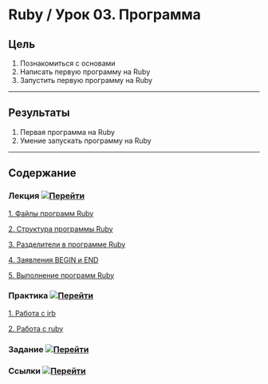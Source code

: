 # Ruby / Урок 03. Программа

## Цель

1. Познакомиться с основами 
2. Написать первую программу на Ruby
3. Запустить первую программу на Ruby

***

## Результаты 

1. Первая программа на Ruby
2. Умение запускать программу на Ruby

***

## Содержание

### Лекция [![Перейти](https://img.shields.io/badge/-%D0%9F%D0%B5%D1%80%D0%B5%D0%B9%D1%82%D0%B8-blue)](1.Лекция.md)
           
[1. Файлы программ Ruby](1.Лекция.md#1.-Файлы-программ-Ruby)

[2. Структура программы Ruby](1.Лекция.md#2.-Структура-программы-Ruby)

[3. Разделители в программе Ruby](1.Лекция.md#3.-Разделители-в-программе-Ruby)

[4. Заявления BEGIN и END](1.Лекция.md#4.-Заявления-BEGIN-и-END)

[5. Выполнение программ Ruby](1.Лекция.md#5.-Выполнение-программ-Ruby)

### Практика [![Перейти](https://img.shields.io/badge/-%D0%9F%D0%B5%D1%80%D0%B5%D0%B9%D1%82%D0%B8-blue)](2.Практика.md)

[1. Работа с irb](2.Практика.md#1.-Работа-с-irb)

[2. Работа с ruby](2.Практика.md#2.-Работа-с-ruby)

### Задание [![Перейти](https://img.shields.io/badge/-%D0%9F%D0%B5%D1%80%D0%B5%D0%B9%D1%82%D0%B8-blue)](3.Задание.md)

### Ссылки [![Перейти](https://img.shields.io/badge/-%D0%9F%D0%B5%D1%80%D0%B5%D0%B9%D1%82%D0%B8-blue)](4.Ссылки.md)